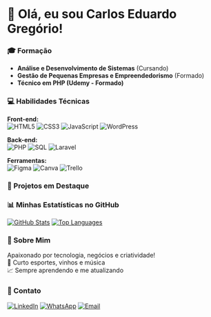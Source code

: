 # 👋 Olá, eu sou Carlos Eduardo Gregório!

### 🎓 Formação
- **Análise e Desenvolvimento de Sistemas** (Cursando)
- **Gestão de Pequenas Empresas e Empreendedorismo** (Formado)
- **Técnico em PHP (Udemy - Formado)**

### 💻 Habilidades Técnicas
**Front-end:**  
![HTML5](https://img.shields.io/badge/HTML5-E34F26?style=flat&logo=html5&logoColor=white)
![CSS3](https://img.shields.io/badge/CSS3-1572B6?style=flat&logo=css3&logoColor=white)
![JavaScript](https://img.shields.io/badge/JavaScript-F7DF1E?style=flat&logo=javascript&logoColor=black)
![WordPress](https://img.shields.io/badge/WordPress-21759B?style=flat&logo=wordpress&logoColor=white)

**Back-end:**  
![PHP](https://img.shields.io/badge/PHP-777BB4?style=flat&logo=php&logoColor=white)
![SQL](https://img.shields.io/badge/SQL-4479A1?style=flat&logo=mysql&logoColor=white)
![Laravel](https://img.shields.io/badge/Laravel-FF2D20?style=flat&logo=laravel&logoColor=white)

**Ferramentas:**  
![Figma](https://img.shields.io/badge/Figma-F24E1E?style=flat&logo=figma&logoColor=white)
![Canva](https://img.shields.io/badge/Canva-00C4CC?style=flat&logo=canva&logoColor=white)
![Trello](https://img.shields.io/badge/Trello-0052CC?style=flat&logo=trello&logoColor=white)

### 🚀 Projetos em Destaque


### 📊 Minhas Estatísticas no GitHub
[![GitHub Stats](https://github-readme-stats.vercel.app/api?username=caegregorio&show_icons=true&theme=dracula)](https://github.com/caegregorio)
[![Top Languages](https://github-readme-stats.vercel.app/api/top-langs/?username=caegregorio&layout=compact&theme=dracula)](https://github.com/caegregorio)

### 🌟 Sobre Mim
Apaixonado por tecnologia, negócios e criatividade!  
🏅 Curto esportes, vinhos e música  
📈 Sempre aprendendo e me atualizando

### 📱 Contato
[![LinkedIn](https://img.shields.io/badge/LinkedIn-0077B5?style=flat&logo=linkedin&logoColor=white)](https://linkedin.com/in/seuperfil)
[![WhatsApp](https://img.shields.io/badge/WhatsApp-25D366?style=flat&logo=whatsapp&logoColor=white)](https://wa.me/seunumerocomddd)
[![Email](https://img.shields.io/badge/Email-D14836?style=flat&logo=gmail&logoColor=white)](mailto:seu@email.com)
